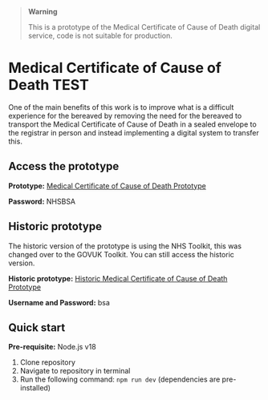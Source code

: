 > **Warning**
>
> This is a prototype of the Medical Certificate of Cause of Death digital service, code is not suitable for production.
> 

# Medical Certificate of Cause of Death TEST
One of the main benefits of this work is to improve what is a difficult experience for the bereaved by removing the need for the bereaved to transport the Medical Certificate of Cause of Death in a sealed envelope to the registrar in person and instead implementing a digital system to transfer this.

## Access the prototype
**Prototype:** [Medical Certificate of Cause of Death Prototype](https://mccd-govuk.herokuapp.com)

**Password:** NHSBSA    

## Historic prototype
The historic version of the prototype is using the NHS Toolkit, this was changed over to the GOVUK Toolkit. You can still access the historic version.

**Historic prototype:** [Historic Medical Certificate of Cause of Death Prototype](https://nhs-bsa-mccd.herokuapp.com/)

**Username and Password:** bsa

## Quick start
**Pre-requisite:** Node.js v18

1. Clone repository
2. Navigate to repository in terminal 
3. Run the following command: `npm run dev` (dependencies are pre-installed)
